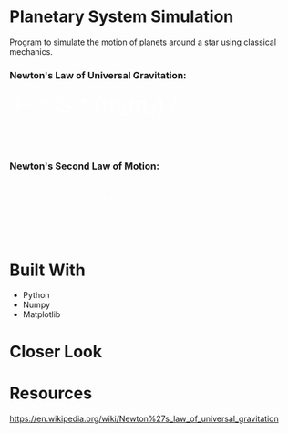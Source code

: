 # Planetary System Simulation
Program to simulate the motion of planets around a star using classical mechanics.

### Newton's Law of Universal Gravitation:
<svg xmlns="http://www.w3.org/2000/svg" width="300" height="100">
  <text x="10" y="40" font-family="Arial" font-size="40" fill="white">
    F = G * (m₁m₂) / r²
  </text>
</svg>

### Newton's Second Law of Motion:
<svg xmlns="http://www.w3.org/2000/svg" width="400" height="100">
  <text x="10" y="40" font-family="Arial" font-size="20" fill="white">
    a = F / m = G m₂ / r²
  </text>
</svg>

# Built With
* Python
* Numpy
* Matplotlib

# Closer Look

# Resources
https://en.wikipedia.org/wiki/Newton%27s_law_of_universal_gravitation
